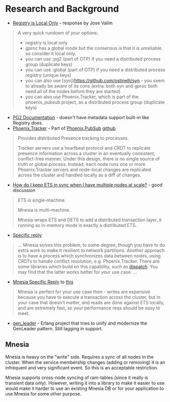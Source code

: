 # Research and Background

* [Registry is Local Only](https://elixirforum.com/t/why-is-registry-local-only/6781/10) - response by Jose Valim
> A very quick rundown of your options:
>
> * registry is local only
> * gproc has a global mode but the consensus is that it is unreliable. so consider it local only.
> * you can use :pg2 (part of OTP) if you need a distributed process group (duplicate keys)
> * you can use :global (part of OTP) if you need a distributed process registry (unique keys)
> * you can also use [syn](https://github.com/ostinelli/syn - you seem to already be aware of its cons (extra: both syn and gproc both need all of the nodes before they are started)
> * you can also use Phoenix.Tracker, which is part of the phoenix_pubsub project, as a distributed process group (duplicate keys)
* [PG2 Documentation](http://erldocs.com/current/kernel/pg2.html) - doesn't have metadata support built-in like Registry does.
* [Phoenix.Tracker](https://hexdocs.pm/phoenix_pubsub/Phoenix.Tracker.html) - Part of [Phoenix.PubSub](https://hexdocs.pm/phoenix_pubsub/Phoenix.PubSub.html) [github](https://github.com/phoenixframework/phoenix_pubsub/tree/master/lib/phoenix/tracker)
> Provides distributed Presence tracking to processes.
>
> Tracker servers use a heartbeat protocol and CRDT to replicate presence information across a cluster in an eventually consistent, conflict-free manner. Under this design, there is no single source of truth or global process. Instead, each node runs one or more Phoenix.Tracker servers and node-local changes are replicated across the cluster and handled locally as a diff of changes.
* [How do I keep ETS in sync when I have multiple nodes at scale?](https://elixirforum.com/t/how-do-i-keep-ets-in-sync-when-i-have-multiple-nodes-at-scale/) - good discussion
> ETS is single-machine.
>
> Mnesia is multi-machine.
>
> Mnesia wraps ETS and DETS to add a distributed transaction layer, it running as in-memory mode is exactly a distributed ETS.
* [Specific reply](https://elixirforum.com/t/how-do-i-keep-ets-in-sync-when-i-have-multiple-nodes-at-scale/3828/4)
> ...
> Mnesia solves this problem, to some degree, though you have to do extra work to make it resilient to network partitions. Another approach is to have a process which synchronizes data between nodes, using CRDTs to handle conflict resolution, e.g. Phoenix.Tracker. There are some libraries which build on this capability, such as [dispatch](https://github.com/voicelayer/dispatch). You may find that the latter works better for your use case.
> ...
* [Mnesia Specific Reply](https://elixirforum.com/t/how-do-i-keep-ets-in-sync-when-i-have-multiple-nodes-at-scale/3828/7) to [this](https://elixirforum.com/t/how-do-i-keep-ets-in-sync-when-i-have-multiple-nodes-at-scale/3828/6)
> Mnesia is perfect for your use case then - writes are expensive because you have to execute a transaction across the cluster, but in your case that doesn't matter, and reads are done against ETS locally, and are extremely fast, so your performance reqs should be easy to meet.
* [gen_leader](https://github.com/knusbaum/gen_leader_revival) - Erlang project that tries to unify and modernize the GenLeader pattern. Still lagging in support.


## Mnesia

Mnesia is heavy on the "write" side. Requires a sync of all nodes in the
cluster. When the service membership changes (adding or removing) it is an
infrequent and very significant event. So this is an acceptable restriction.

Mnesia supports cross-node syncing of ram-tables (since it really is transient
data only). However, writing it into a library to make it easier to use would
make it harder to use an existing Mnesia DB or for your application to use
Mnesia for some other purpose.
